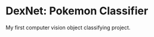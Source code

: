 # DexNet: Pokemon Classifier
My first computer vision object classifying project.
<!--
## How to use
1. Clone repository on your machine with:
```bash
git clone https://github.com/mikeasta/DexVision/
```
2. Copy some pokemon images into `DexVision/data/input` (remove all images in this dir before copying).
3. Run `DexVision/dexnet/evaluate.py` script with:
```bash
python3 DexVision/dexnet/evaluate.py
```
4. Check `DexVision/data/output` directory.

## Workflow
Within this project:
- Custom pokemon dataset was collected and labeled (300 train and 100 test pokemon images).
- Custom torch.utils.data.Dataset class was created for valid image and label load.
- Convolutional neural network with custom architecture (inspired by TinyVGG) was created and trained with 200 epochs.
- Several evaluate and visualization modules was written.
  
## Results
PokemonClassifierModel state at July 12, 2023: 78.9% test ccuracy in 200 epochs. You can check demo of model predictions in `data/output` folder.
